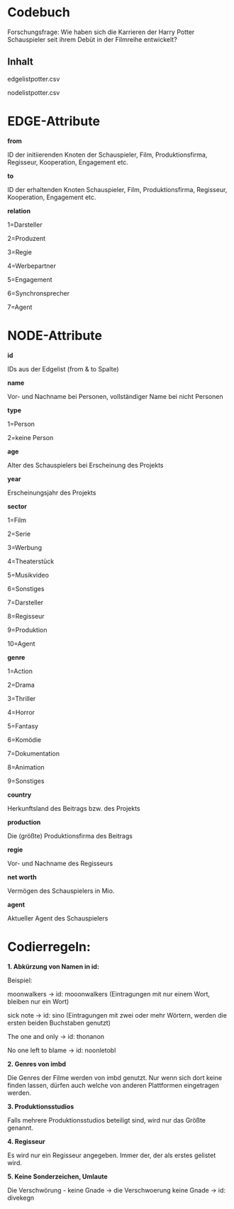 # Codebuch
Forschungsfrage: Wie haben sich die Karrieren der Harry Potter Schauspieler seit ihrem Debüt in der Filmreihe entwickelt?

## Inhalt 

edgelistpotter.csv 

nodelistpotter.csv

# EDGE-Attribute

**from**

ID der initiierenden Knoten der Schauspieler, Film, Produktionsfirma, Regisseur, Kooperation, Engagement etc.

**to**

ID der erhaltenden Knoten Schauspieler, Film, Produktionsfirma, Regisseur, Kooperation, Engagement etc.

**relation**

1=Darsteller

2=Produzent

3=Regie

4=Werbepartner

5=Engagement

6=Synchronsprecher

7=Agent

# NODE-Attribute

**id**

IDs aus der Edgelist (from & to Spalte)


**name**

Vor- und Nachname bei Personen, vollständiger Name bei nicht Personen


**type**

1=Person 

2=keine Person 


**age**

Alter des Schauspielers bei Erscheinung des Projekts


**year**

Erscheinungsjahr des Projekts


**sector**

1=Film

2=Serie

3=Werbung

4=Theaterstück

5=Musikvideo

6=Sonstiges

7=Darsteller

8=Regisseur

9=Produktion

10=Agent

**genre**

1=Action

2=Drama

3=Thriller

4=Horror

5=Fantasy

6=Komödie

7=Dokumentation

8=Animation

9=Sonstiges


**country**

Herkunftsland des Beitrags bzw. des Projekts


**production**

Die (größte) Produktionsfirma des Beitrags


**regie**

Vor- und Nachname des Regisseurs


**net worth**

Vermögen des Schauspielers in Mio. 


**agent**

Aktueller Agent des Schauspielers 



# Codierregeln: 

**1. Abkürzung von Namen in id:**

Beispiel:

moonwalkers -> id: mooonwalkers (Eintragungen mit nur einem Wort, bleiben nur ein Wort) 

sick note -> id: sino (Eintragungen mit zwei oder mehr Wörtern, werden die ersten beiden Buchstaben genutzt) 

The one and only -> id: thonanon

No one left to blame -> id: noonletobl

**2. Genres von imbd** 

Die Genres der Filme werden von imbd genutzt. Nur wenn sich dort keine finden lassen, dürfen auch welche von anderen Plattformen eingetragen werden.

**3. Produktionsstudios** 

Falls mehrere Produktionsstudios beteiligt sind, wird nur das Größte genannt.

**4. Regisseur**

Es wird nur ein Regisseur angegeben. Immer der, der als erstes gelistet wird. 

**5. Keine Sonderzeichen, Umlaute** 

Die Verschwörung - keine Gnade -> die Verschwoerung keine Gnade -> id: divekegn
